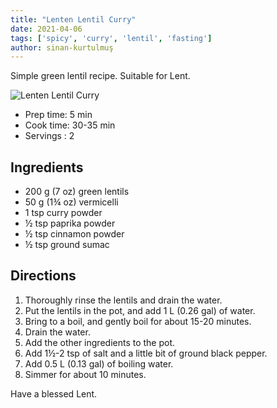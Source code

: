 ```yaml
---
title: "Lenten Lentil Curry"
date: 2021-04-06
tags: ['spicy', 'curry', 'lentil', 'fasting']
author: sinan-kurtulmuş
---
```


Simple green lentil recipe. Suitable for Lent.

![Lenten Lentil Curry](/pix/lenten-lentil-curry.avif)

- Prep time: 5 min
- Cook time: 30-35 min
- Servings : 2

## Ingredients

- 200 g (7 oz) green lentils
- 50 g (1¾ oz) vermicelli
- 1 tsp curry powder
- ½ tsp paprika powder
- ½ tsp cinnamon powder
- ½ tsp ground sumac

## Directions

1. Thoroughly rinse the lentils and drain the water.
2. Put the lentils in the pot, and add 1 L (0.26 gal) of water.
3. Bring to a boil, and gently boil for about 15-20 minutes.
4. Drain the water.
5. Add the other ingredients to the pot.
6. Add 1½-2 tsp of salt and a little bit of ground black pepper.
7. Add 0.5 L (0.13 gal) of boiling water.
8. Simmer for about 10 minutes.

Have a blessed Lent.
